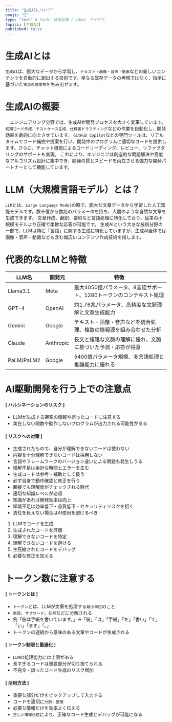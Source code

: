 ```yaml
---
title: "生成AIについて"
emoji: "📱"
type: "tech" # tech: 技術記事 / idea: アイデア
topics: [生成AI]
published: false
---
```


# 生成AIとは
`生成AI`は、膨大なデータから学習し、`テキスト・画像・音声・動画`などの新しいコンテンツを自動的に創出する技術です。単なる既存データの再現ではなく、指示に基づいた`独自の成果物`を生み出せます。

# 生成AIの概要
　エンジニアリング分野では、生成AIが開発プロセスを大きく変革しています。`初期コード作成、テストケース生成、仕様書ドラフティング`などの作業を自動化し、開発効率を劇的に向上させています。
`GitHub Copilot`などの専門ツールは、リアルタイムでコード補完や提案を行い、開発中のプログラムに適切なコードを提供します。さらに、チャット機能によるコードリーディング、レビュー、リファクタリングのサポートも実現。
これにより、エンジニアは創造的な問題解決や高度なアルゴリズム設計に集中でき、開発の質とスピードを両立させる強力な開発パートナーとして機能しています。

# LLM（大規模言語モデル）とは？
`LLM`とは、`Large Language Model`の略で、膨大な文章データから学習した人工知能モデルです。数十億から数兆のパラメータを持ち、人間のような自然な文章を生成できます。
文章作成、翻訳、要約など言語処理に特化しており、従来の小規模モデルより正確で柔軟な応答が可能です。
生成AIという大きな技術分野の一部で、LLMは特に「言語」に関する生成に特化していますが、生成AI全体では画像・音声・動画なども含む幅広いコンテンツ作成技術を指します。


# 代表的なLLMと特徴

| LLM名 | 開発元 | 特徴 |
| ---- | ---- | ---- |
| Llama3.1 | Meta | 最大4050億パラメータ、8言語サポート、1280トークンのコンテキスト処理 |
| GPT-4 | OpenAI | 約1.76兆パラメータ、高精度な文脈理解と文章生成能力 |
| Gemini | Google | テキスト・画像・音声などを統合処理、複数の情報源を組み合わせた分析 |
| Claude |	Anthropic |	長文と複雑な文脈の理解に優れ、文脈に基づいた予測・応答が得意 |
| PaLM/PaLM2 | Google | 5400億パラメータ規模、多言語処理と推論能力に優れる |


# AI駆動開発を行う上での注意点
#### [ ハルシネーションのリスク ]

- LLMが生成する架空の情報や誤ったコードに注意する
- 実在しない関数や動作しないプログラムが出力される可能性がある

#### [ リスクへの対策 ]

- 生成されたもので、自分が理解できないコードは使わない
- 内容を十分理解できないコードは採用しない
- 言語やフレームワークのバージョン違いによる問題も発生しうる
- 理解不足は余計な時間とエラーを生む
- 生成コードは参考・補助として扱う
- 必ず自身で動作確認と修正を行う
- 面接でも理解度がチェックされる時代
- 適切な知識レベルが必須
- 知識があれば開発効率は向上
- 知識不足は効率低下・品質低下・セキュリティリスクを招く
- 責任を負えない場合はAI使用を避けるべき

1. LLMでコードを生成
2. 生成されたコードを評価
3. 理解できないコードを特定
4. 理解できないコードを避ける
5. 生死絵されたコードをデバッグ
6. 必要な修正を加える



# トークン数に注意する

#### [ トークンとは ]

- `トークン`とは、LLMが文章を処理する`最小単位`のこと
- `単語`、`サブワード`、`記号`などに分解される
- 例「彼は手紙を書いています。」→「彼」「は」「手紙」「を」「書い」「て」「い」「ます」「。」
- トークンの連続から意味のある文章やコードが生成される

#### [ トークン制限と最適化 ]

- `LLM`の処理能力には上限がある
- 長すぎるコードは重要部分が切り捨てられる
- 不完全・誤ったコード生成のリスク増加


#### [ 活用方法 ]

- 重要な部分だけをピックアップして入力する
- コードを適切に`分割・整理`
- 必要な情報だけを効率よく伝える
- `正しい情報伝達`により、正確なコード生成とデバッグが可能になる